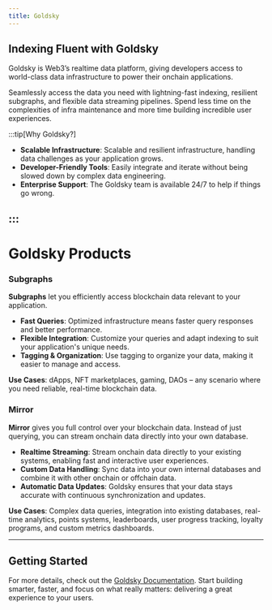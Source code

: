 ```yaml
---
title: Goldsky
---
```


## Indexing Fluent with Goldsky

Goldsky is Web3’s realtime data platform, giving developers access to world-class data infrastructure to power their onchain applications.

Seamlessly access the data you need with lightning-fast indexing, resilient subgraphs, and flexible data streaming pipelines. Spend less time on the complexities of infra maintenance and more time building incredible user experiences.

:::tip[Why Goldsky?]

- **Scalable Infrastructure**: Scalable and resilient infrastructure, handling data challenges as your application grows.
- **Developer-Friendly Tools**: Easily integrate and iterate without being slowed down by complex data engineering.
- **Enterprise Support**: The Goldsky team is available 24/7 to help if things go wrong.

:::
---

# Goldsky Products

### Subgraphs

**Subgraphs** let you efficiently access blockchain data relevant to your application.

- **Fast Queries**: Optimized infrastructure means faster query responses and better performance.
- **Flexible Integration**: Customize your queries and adapt indexing to suit your application's unique needs.
- **Tagging & Organization**: Use tagging to organize your data, making it easier to manage and access.

**Use Cases**: dApps, NFT marketplaces, gaming, DAOs – any scenario where you need reliable, real-time blockchain data.

### Mirror

**Mirror** gives you full control over your blockchain data. Instead of just querying, you can stream onchain data directly into your own database.

- **Realtime Streaming**: Stream onchain data directly to your existing systems, enabling fast and interactive user experiences.
- **Custom Data Handling**: Sync data into your own internal databases and combine it with other onchain or offchain data.
- **Automatic Data Updates**: Goldsky ensures that your data stays accurate with continuous synchronization and updates.

**Use Cases**: Complex data queries, integration into existing databases, real-time analytics, points systems, leaderboards, user progress tracking, loyalty programs, and custom metrics dashboards.

---

## Getting Started

For more details, check out the [Goldsky Documentation](https://docs.goldsky.com/chains/fluent/?utm_source=fluent&utm_medium=docs). Start building smarter, faster, and focus on what really matters: delivering a great experience to your users.
